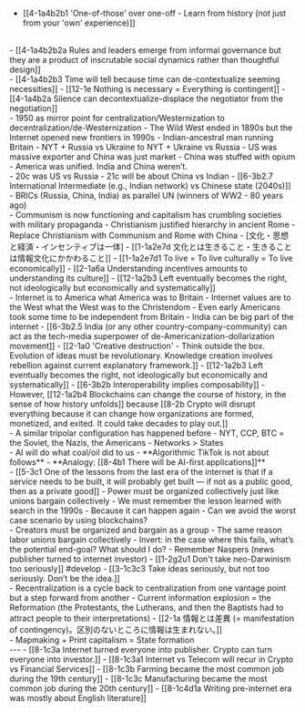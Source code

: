 - [[4-1a4b2b1 'One-of-those' over one-off - Learn from history (not just from your 'own' experience)]]
<br>
- [[4-1a4b2b2a Rules and leaders emerge from informal governance but they are a product of inscrutable social dynamics rather than thoughtful design]]
<br>
- [[4-1a4b2b3 Time will tell because time can de-contextualize seeming necessities]]
  - [[12-1e Nothing is necessary = Everything is contingent]]
    - [[4-1a4b2a Silence can decontextualize-displace the negotiator from the negotiation]]
<br>
- 1950 as mirror point for centralization/Westernization to decentralization/de-Westernization
  - The Wild West ended in 1890s but the Internet opened new frontiers in 1990s
  - Indian-ancestral man running Britain
  - NYT + Russia vs Ukraine to NYT + Ukraine vs Russia
  - US was massive exporter and China was just market
  - China was stuffed with opium 
  - America was unified. India and China weren’t.
<br>
- 20c was US vs Russia
- 21c will be about China vs Indian
  - [[6-3b2.7 International Intermediate (e.g., Indian network) vs Chinese state (2040s)]]
<br>
- BRICs (Russia, China, India) as parallel UN (winners of WW2 - 80 years ago)
<br>
- Communism is now functioning and capitalism has crumbling societies with military propaganda
  - Christianism justified hierarchy in ancient Rome
    - Replace Christianism with Communism and Rome with China
      - [文化・思想と経済・インセンティブは一体]
				- [[1-1a2e7d 文化とは生きること・生きることは情報文化にかかわること]]
				- [[1-1a2e7d1 To live = To live culturally = To live economically]]
				- [[2-1a6a Understanding incentives amounts to understanding its culture]]
    - [[12-1a2b3 Left eventually becomes the right, not ideologically but economically and systematically]]
<br>
- Internet is to America what America was to Britain
  - Internet values are to the West what the West was to the Christendom
    - Even early Americans took some time to be independent from Britain
    - India can be big part of the internet
      - [[6-3b2.5 India (or any other country-company-community) can act as the tech-media superpower of de-Americanization-dollarization movement]]
  - [[2-1a0 'Creative destruction' - Think outside the box. Evolution of ideas must be revolutionary. Knowledge creation involves rebellion against current explanatory framework.]]
    - [[12-1a2b3 Left eventually becomes the right, not ideologically but economically and systematically]]
      - [[6-3b2b Interoperability implies composability]]
      - However, [[12-1a2b4 Blockchains can change the course of history, in the sense of how history unfolds]] because [[8-2b Crypto will disrupt everything because it can change how organizations are formed, monetized, and exited. It could take decades to play out.]]
<br>
- A similar tripolar configuration has happened before
  - NYT, CCP, BTC = the Soviet, the Nazis, the Americans
    - Networks > States
<br>
- AI will do what coal/oil did to us
  - **Algorithmic TikTok is not about follows**
    - **Analogy: [[8-4b1 There will be AI-first applications]]**
<br>
- [[5-3c1 One of the lessons from the last era of the internet is that if a service needs to be built, it will probably get built — if not as a public good, then as a private good]]
  - Power must be organized collectively just like unions bargain collectively
    - We must remember the lesson learned with search in the 1990s
      - Because it can happen again
				- Can we avoid the worst case scenario by using blockchains?
<br>
- Creators must be organized and bargain as a group
  - The same reason labor unions bargain collectively
  - Invert: in the case where this fails, what’s the potential end-goal? What should I do?
    - Remember Naspers (news publisher turned to internet investor)
      - [[1-2g2u1 Don't take neo-Darwinism too seriously]] #develop 
				- [[3-1c3c3 Take ideas seriously, but not too seriously. Don’t be the idea.]]
<br>
- Recentralization is a cycle back to centralization from one vantage point but a step forward from another
  - Current information explosion = the Reformation (the Protestants, the Lutherans, and then the Baptists had to attract people to their interpretations)
    - [[2-1a 情報とは差異 (= manifestation of contingency)。区別のないところに情報は生まれない。]]
<br>
- Mapmaking + Print capitalism = State formation
<br>
---
- [[8-1c3a Internet turned everyone into publisher. Crypto can turn everyone into investor.]]
- [[8-1c3a1 Internet vs Telecom will recur in Crypto vs Financial Services]]
- [[8-1c3b Farming became the most common job during the 19th century]]
- [[8-1c3c Manufacturing became the most common job during the 20th century]]
- [[8-1c4d1a Writing pre-internet era was mostly about English literature]]
